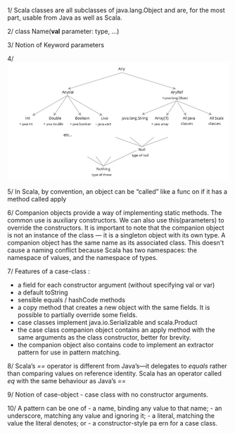 1/ Scala classes are all subclasses of java.lang.Object and are, for
the most part, usable from Java as well as Scala.

2/ class Name(**val** parameter: type, ...)

3/ Notion of Keyword parameters

4/ 
![Type hierarchy](../../../resources/pictures/type_hierarchy.png)

5/ In Scala, by convention, an object can be “called” like a func on if it has a method called apply

6/ Companion objects provide a way of implementing static methods. The common use is auxiliary constructors. 
We can also use this(parameters) to override the constructors. It is important to note 
that the companion object is not an instance of the class — it is a singleton object 
with its own type.
A companion object has the same name as its associated class. This doesn't cause
a naming conflict because Scala has two namespaces: the namespace of values, and the namespace of types.

7/ Features of a case-class :
- a field for each constructor argument (without specifying val or var)
- a default toString
- sensible equals / hashCode methods
- a copy method that creates a new object with the same fields. It is possible to partially override some fields.
- case classes implement java.io.Serializable and scala.Product
- the case class companion object contains an apply method with the same arguments as the class constructor, better for brevity.
- the companion object also contains code to implement an extractor pattern for use in pattern matching.

8/ Scala’s *==* operator is different from Java’s—it delegates to *equals* rather than comparing values on reference identity.
   Scala has an operator called *eq* with the same behaviour as Java’s *==*

9/ Notion of case-object - case class with no constructor arguments.

10/ A pattern can be one of
    - a name, binding any value to that name;
    - an underscore, matching any value and ignoring it;
    - a literal, matching the value the literal denotes; or
    - a constructor-style pa ern for a case class.